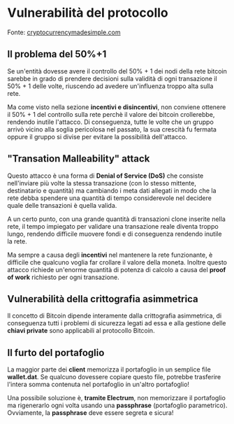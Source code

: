 # Vulnerabilità del protocollo

Fonte: [cryptocurrencymadesimple.com](http://cryptocurrencymadesimple.com/bitcoin-vulnerabilities/)

## Il problema del 50%+1

Se un'entità dovesse avere il controllo del 50% + 1 dei nodi della rete bitcoin sarebbe in grado di prendere decisioni sulla validità di ogni transazione il 50% + 1 delle volte, riuscendo ad avedere un'influenza troppo alta sulla rete.

Ma come visto nella sezione __incentivi e disincentivi__, non conviene ottenere il 50% + 1 del controllo sulla rete perchè il valore dei bitcoin crollerebbe, rendendo inutile l'attacco. Di conseguenza, tutte le volte che un gruppo arrivò vicino alla soglia pericolosa nel passato, la sua crescità fu fermata oppure il gruppo si divise per evitare la possibilità dell'attacco.

## "Transation Malleability" attack

Questo attacco è una forma di __Denial of Service (DoS)__ che consiste nell'inviare più volte la stessa transazione (con lo stesso mittente, destinatario e quantità) ma cambiando i meta dati allegati in modo che la rete debba spendere una quantità di tempo considerevole nel decidere quale delle transazioni è quella valida.

A un certo punto, con una grande quantità di transazioni clone inserite nella rete, il tempo impiegato per validare una transazione reale diventa troppo lungo, rendendo difficile muovere fondi e di conseguenza rendendo inutile la rete.

Ma sempre a causa degli __incentivi__ nel mantenere la rete funzionante, è difficile che qualcuno voglia far crollare il valore della moneta. Inoltre questo attacco richiede un'enorme quantità di potenza di calcolo a causa del __proof of work__ richiesto per ogni transazione.

## Vulnerabilità della crittografia asimmetrica

Il concetto di Bitcoin dipende interamente dalla crittografia asimmetrica, di conseguenza tutti i problemi di sicurezza legati ad essa e alla gestione delle __chiavi private__ sono applicabili al protocollo Bitcoin.

## Il furto del portafoglio

La maggior parte dei __client__ memorizza il portafoglio in un semplice file __wallet.dat__. Se qualcuno dovessere copiare questo file, potrebbe trasferire l'intera somma contenuta nel portafoglio in un'altro portafoglio!

Una possibile soluzione è, __tramite Electrum__, non memorizzare il portafoglio ma rigenerarlo ogni volta usando una __passphrase__ (portafoglio parametrico). Ovviamente, la __passphrase__ deve essere segreta e sicura!
